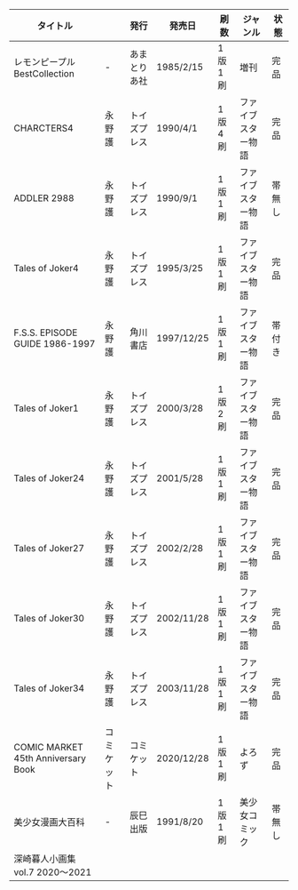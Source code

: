 | タイトル |  | 発行 | 発売日 | 刷数 | ジャンル | 状態 |
| ---- | ---- | ---- | ---- | ---- | ---- | ---- |
| レモンピープルBestCollection | - | あまとりあ社 | 1985/2/15 | 1版1刷 | 増刊 | 完品 |
| CHARCTERS4  | 永野護 | トイズプレス | 1990/4/1 | 1版4刷 | ファイブスター物語 | 完品 |
| ADDLER 2988 | 永野護 | トイズプレス | 1990/9/1 | 1版1刷 | ファイブスター物語 | 帯無し |
| Tales of Joker4 | 永野護 | トイズプレス | 1995/3/25 | 1版1刷 | ファイブスター物語 | 完品 |
| F.S.S. EPISODE GUIDE 1986-1997 | 永野護 | 角川書店 | 1997/12/25 | 1版1刷 | ファイブスター物語 | 帯付き |
| Tales of Joker1 | 永野護 | トイズプレス | 2000/3/28 | 1版2刷 | ファイブスター物語 | 完品 |
| Tales of Joker24 | 永野護 | トイズプレス | 2001/5/28 | 1版1刷 | ファイブスター物語 | 完品 |
| Tales of Joker27 | 永野護 | トイズプレス | 2002/2/28 | 1版1刷 | ファイブスター物語 | 完品 |
| Tales of Joker30 | 永野護 | トイズプレス | 2002/11/28 | 1版1刷 | ファイブスター物語 | 完品 |
| Tales of Joker34 | 永野護 | トイズプレス | 2003/11/28 | 1版1刷 | ファイブスター物語 | 完品 |
| COMIC MARKET 45th Anniversary Book | コミケット | コミケット | 2020/12/28 | 1版1刷 | よろず | 完品 |
| 美少女漫画大百科 | - | 辰巳出版 | 1991/8/20 | 1版1刷 | 美少女コミック | 帯無し |
| 深崎暮人小画集vol.7 2020～2021 |  |  |  |  |  |  |

